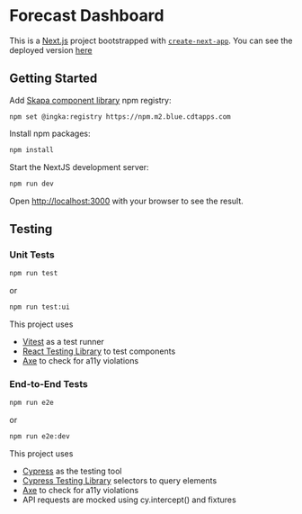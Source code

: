 # Forecast Dashboard

This is a [Next.js](https://nextjs.org) project bootstrapped with [`create-next-app`](https://nextjs.org/docs/pages/api-reference/create-next-app).
You can see the deployed version [here](https://fd-frontend-991905200096.europe-west4.run.app/)

## Getting Started

Add [Skapa component library](https://skapa.ikea.net/) npm registry:

```shell
npm set @ingka:registry https://npm.m2.blue.cdtapps.com
```

Install npm packages:

```bash
npm install
```

Start the NextJS development server:

```sh
npm run dev
```

Open [http://localhost:3000](http://localhost:3000) with your browser to see the result.

## Testing

### Unit Tests

```sh
npm run test
```

or

```sh
npm run test:ui
```

This project uses

- [Vitest](https://vitest.dev/) as a test runner
- [React Testing Library](https://testing-library.com/docs/react-testing-library/intro/) to test components
- [Axe](https://github.com/chaance/vitest-axe) to check for a11y violations

### End-to-End Tests

```sh
npm run e2e
```

or

```sh
npm run e2e:dev
```

This project uses

- [Cypress](https://docs.cypress.io/guides/overview/why-cypress) as the testing tool
- [Cypress Testing Library](https://testing-library.com/docs/cypress-testing-library/intro/) selectors to query elements
- [Axe](https://github.com/component-driven/cypress-axe) to check for a11y violations
- API requests are mocked using cy.intercept() and fixtures
